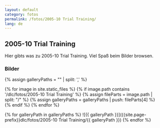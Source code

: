 ```yaml
---
layout: default
category: fotos
permalink: /fotos/2005-10 Trial Training/
lang: de
---
```


## 2005-10 Trial Training

Hier gibts was zu 2005-10 Trial Training. Viel Spaß beim Bilder browsen.

### Bilder
{% assign galleryPaths = "" | split: ',' %}

{% for image in site.static_files %}
{% if image.path contains '/dlc/fotos/2005-10 Trial Training' %}
        {% assign fileParts = image.path | split: "/" %}
        {% assign galleryPaths = galleryPaths | push: fileParts[4] %}
{% endif %}
{% endfor %}

{% for galleryPath in galleryPaths %}
![{{ galleryPath }}]({{site.page-prefix}}dlc/fotos/2005-10 Trial Training/{{ galleryPath }})
{% endfor %}
